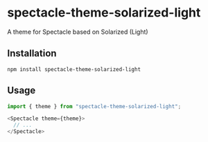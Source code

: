 # spectacle-theme-solarized-light

A theme for Spectacle based on Solarized (Light)

## Installation

```shell
npm install spectacle-theme-solarized-light
```

## Usage

```javascript
import { theme } from "spectacle-theme-solarized-light";

<Spectacle theme={theme}>
  // ...
</Spectacle>
```
